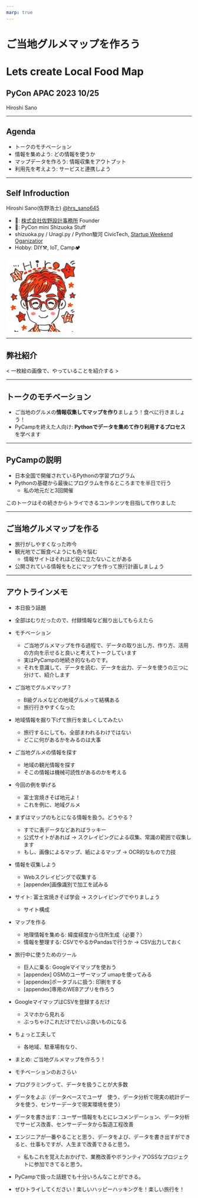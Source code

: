```yaml
---
marp: true
---
```


# ご当地グルメマップを作ろう  

# Lets create Local Food Map

## PyCon APAC 2023 10/25

Hiroshi Sano

---

## Agenda

* トークのモチベーション
* 情報を集めよう: どの情報を使うか
* マップデータを作ろう: 情報収集をアウトプット
* 利用先を考えよう: サービスと連携しよう

---

## Self Infroduction

Hiroshi Sano(佐野浩士) [@hrs_sano645](https://twitter.com/hrs_sano645)

* 🏢: [株式会社佐野設計事務所](https://sano-design.info)  Founder
* 🐍: PyCon mini Shizuoka Stuff
* shizuoka.py / Unagi.py / Python駿河  CivicTech, [Startup Weekend Oganizatior](https://swfuji.doorkeeper.jp)
* Hobby: DIY⚒️, IoT, Camp🏕️

<!-- ここに画像をいくつか並べる PyCon shizu , DIY, CAMPとか 200x200で-->

![sns-logo](./images/sns-logo_200x200.png)

---

## 弊社紹介

< 一枚絵の画像で、やっていることを紹介する >

---

## トークのモチベーション

* ご当地のグルメの**情報収集してマップを作り**ましょう！食べに行きましょう！
* PyCampを終えた人向け: **Pythonでデータを集めて作り利用するプロセス**
  を学べます

---

## PyCampの説明

* 日本全国で開催されているPythonの学習プログラム
* Pythonの基礎から最後にプログラムを作るところまでを半日で行う
  * 私の地元だと3回開催

<!-- ここに3枚の静岡開催の写真を載せる -->

このトークはその続きからトライできるコンテンツを目指して作りました

---

## ご当地グルメマップを作る

* 旅行がしやすくなった昨今
* 観光地でご飯食べようにも色々悩む
  * 情報サイトはそれほど役に立たないことがある
* 公開されている情報をもとにマップを作って旅行計画しましょう

---

## アウトラインメモ

* 本日扱う話題
* 全部はむりだったので、付録情報など掘り出してもらえたら
* モチベーション
  * ご当地グルメマップを作る過程で、データの取り出し方、作り方、活用の方向を示せると良いと考えてトークしています
  * 実はPyCampの地続き的なものです。
  * それを意識して、データを読む、データを出力、データを使うの三つに分けて、紹介します

* ご当地でグルメマップ？
  * B級グルメなどの地域グルメって結構ある
  * 旅行行きやすくなった
* 地域情報を掘り下げて旅行を楽しくしてみたい
  * 旅行するにしても、全部まわれるわけではない
  * どこに何があるかをみるのは大事

* ご当地グルメの情報を探す
  * 地域の観光情報を探す
  * そこの情報は機械可読性があるのかを考える

* 今回の例を挙げる
  * 富士宮焼きそば地元よ！
  * これを例に、地域グルメ
* まずはマップのもとになる情報を扱う。どうやる？
  * すでに表データなどあればラッキー
  * 公式サイトがあれば -> スクレイピングによる収集、常識の範囲で収集します
  * もし、画像によるマップ、紙によるマップ -> OCR的なもので力技

* 情報を収集しよう
  * Webスクレイピングで収集する
  * [appendex]画像識別で加工を試みる
* サイト: 富士宮焼きそば学会 -> スクレイピングでやりましょう
  * サイト構成

* マップを作る
  * 地理情報を集める: 緯度経度から住所生成（必要？）
  * 情報を整理する: CSVでやるかPandasで行うか -> CSV出力しておく

* 旅行中に使うためのツール
  * 巨人に乗る: Googleマイマップを使おう
  * [appendex] OSMのユーザーマップ umapを使ってみる
  * [appendex]ポータブルに扱う: 印刷をする
  * [appendex]専用のWEBアプリを作ろう
* GoogleマイマップはCSVを登録するだけ
  * スマホから見れる
  * ぶっちゃけこれだけでだいぶ良いものになる
* ちょっと工夫して
  * 各地域、駐車場有なり、

* まとめ: ご当地グルメマップを作ろう！
* モチベーションのおさらい
* プログラミングって、データを扱うことが大多数
* データをよぶ（データベースでユーザ　使う、データ分析で現実の統計データを使う、センサーデータで現実環境を使う）
* データを書き出す：ユーザー情報をもとにレコメンデーション、データ分析でサービス改善、センサーデータから製造工程改善
* エンジニアが一番やることと思う、データをよび、データを書き出すができると、仕事もですが、人生まで改善できると思う。
  * 私もこれを覚えたおかげで、業務改善やボランティアOSSなプロジェクトに参加できてると思う。
* PyCampで扱った話題でも十分いろんなことができる。
* ぜひトライしてください！楽しいハッピーハッキングを！楽しい旅行を！
